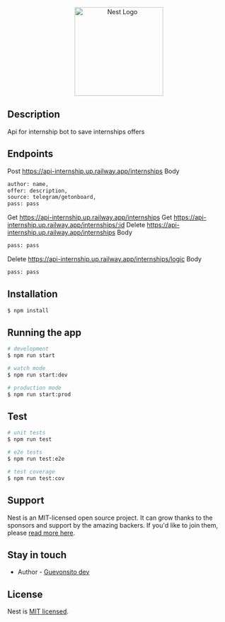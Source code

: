 <p align="center">
  <a href="http://nestjs.com/" target="blank"><img src="https://nestjs.com/img/logo-small.svg" width="200" alt="Nest Logo" /></a>
</p>

[circleci-image]: https://img.shields.io/circleci/build/github/nestjs/nest/master?token=abc123def456
[circleci-url]: https://circleci.com/gh/nestjs/nest

## Description

Api for internship bot to save internships offers

## Endpoints

Post https://api-internship.up.railway.app/internships
Body
```bash
author: name,
offer: description,
source: telegram/getonboard,
pass: pass
```
Get https://api-internship.up.railway.app/internships
Get https://api-internship.up.railway.app/internships/:id
Delete https://api-internship.up.railway.app/internships
Body
```bash
pass: pass
```
Delete https://api-internship.up.railway.app/internships/logic
Body
```bash
pass: pass
```

## Installation

```bash
$ npm install
```

## Running the app

```bash
# development
$ npm run start

# watch mode
$ npm run start:dev

# production mode
$ npm run start:prod
```

## Test

```bash
# unit tests
$ npm run test

# e2e tests
$ npm run test:e2e

# test coverage
$ npm run test:cov
```

## Support

Nest is an MIT-licensed open source project. It can grow thanks to the sponsors and support by the amazing backers. If you'd like to join them, please [read more here](https://docs.nestjs.com/support).

## Stay in touch

- Author - [Guevonsito dev](https://github.com/Guevondev)

## License

Nest is [MIT licensed](LICENSE).
